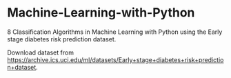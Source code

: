 # Machine-Learning-with-Python
8 Classification Algorithms in Machine Learning with Python using the Early stage diabetes risk prediction dataset.
 
 Download dataset from https://archive.ics.uci.edu/ml/datasets/Early+stage+diabetes+risk+prediction+dataset.
